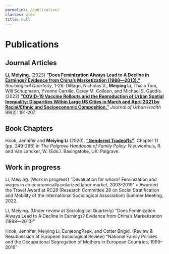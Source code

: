 ```yaml
---
permalink: /publication/
classes: wide
title: null
---
```


# Publications

## Journal Articles
**Li, Meiying**. (2023) [**“Does Feminization Always Lead to A Decline in Earnings? Evidence from China’s Marketization (1988—2013).”**](https://doi.org/10.1080/00380253.2023.2228366) *Sociological Quarterly*, 1-26.
DiRago, Nicholas V., **Meiying Li**, Thalia Tom, Will Schupmann, Yvonne Carrillo, Carey M. Colleen, and Michael S. Gaddis. (2022) [**”COVID-19 Vaccine Rollouts and the Reproduction of Urban Spatial Inequality: Disparities Within Large US Cities in March and April 2021 by Racial/Ethnic and Socioeconomic Composition.”**](https://link.springer.com/article/10.1007/s11524-021-00589-0) *Journal of Urban Health* 99(2): 191-207

## Book Chapters
Hook, Jennifer and **Meiying Li** (2020). [**"Gendered Tradeoffs"**](https://library.oapen.org/handle/20.500.12657/46123). Chapter 11 (pp. 249-266) in *The Palgrave Handbook of Family Policy.* Nieuwenhuis, R. and Van Lancker, W. (Eds.). Basingstoke, UK: Palgrave.

## Work in progress
Li, Meiying. (Work in progress) “Devaluation for whom? Feminization and wages in an economically polarized labor market, 2003-2019” 
•	Awarded the Travel Award at RC28 (Research Committee 28 on Social Stratification and Mobility of the International Sociological Association) Summer Meeting, 2022.  

Li, Meiying. (Under review at Sociological Quarterly) “Does Feminization Always Lead to A Decline in Earnings? Evidence from China’s Marketization (1988—2013)”

Hook, Jennifer, Meiying Li, EunjeongPaek, and Cotter Brigid. (Review & Resubmission at European Sociological Review) “National Family Policies and the Occupational Segregation of Mothers in European Countries, 1999–2016”

